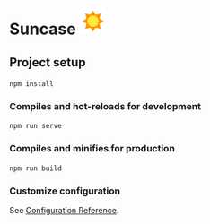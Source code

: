  # Suncase ![logo](https://github.com/Aleksandr-JS-Developer/suncase/blob/main/public/favicons/new/6.png)


## Project setup
```
npm install
```

### Compiles and hot-reloads for development
```
npm run serve
```

### Compiles and minifies for production
```
npm run build
```

### Customize configuration
See [Configuration Reference](https://cli.vuejs.org/config/).
